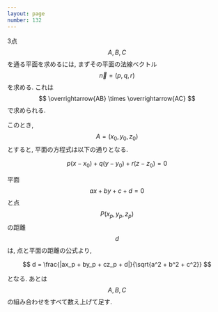 ```yaml
---
layout: page
number: 132
---
```

3点 $$ A,B,C $$ を通る平面を求めるには, まずその平面の法線ベクトル $$ \vec{n} = (p, q, r) $$ を求める. これは $$ \overrightarrow{AB} \times \overrightarrow{AC} $$ で求められる.

このとき, $$ A = (x_0, y_0, z_0) $$ とすると, 平面の方程式は以下の通りとなる.

$$
p(x-x_0) + q(y-y_0) + r(z-z_0) = 0
$$

平面 $$ ax+by+c+d=0 $$ と点 $$ P(x_p, y_p, z_p) $$ の距離 $$ d $$ は, 点と平面の距離の公式より,

$$
d = \frac{|ax_p + by_p + cz_p + d|}{\sqrt{a^2 + b^2 + c^2}}
$$

となる. あとは $$ A,B,C $$ の組み合わせをすべて数え上げて足す.
